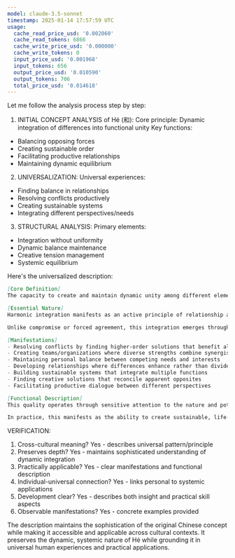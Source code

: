 ```yaml
---
model: claude-3.5-sonnet
timestamp: 2025-01-14 17:57:59 UTC
usage:
  cache_read_price_usd: '0.002060'
  cache_read_tokens: 6866
  cache_write_price_usd: '0.000000'
  cache_write_tokens: 0
  input_price_usd: '0.001968'
  input_tokens: 656
  output_price_usd: '0.010590'
  output_tokens: 706
  total_price_usd: '0.014618'
---
```


Let me follow the analysis process step by step:

1. INITIAL CONCEPT ANALYSIS of Hé (和):
Core principle: Dynamic integration of differences into functional unity
Key functions: 
- Balancing opposing forces
- Creating sustainable order
- Facilitating productive relationships
- Maintaining dynamic equilibrium

2. UNIVERSALIZATION:
Universal experiences:
- Finding balance in relationships
- Resolving conflicts productively
- Creating sustainable systems
- Integrating different perspectives/needs

3. STRUCTURAL ANALYSIS:
Primary elements:
- Integration without uniformity
- Dynamic balance maintenance
- Creative tension management
- Systemic equilibrium

Here's the universalized description:

```markdown
[Core Definition]
The capacity to create and maintain dynamic unity among different elements while preserving their distinct qualities, resulting in sustainable, life-enhancing relationships and systems. This integration principle operates at all scales, from individual psychology to social systems and ecological relationships.

[Essential Nature]
Harmonic integration manifests as an active principle of relationship and organization rather than a static state. It represents the sweet spot between rigid uniformity and chaotic difference, where distinct elements maintain their essential nature while contributing to a greater whole. This quality enables sustainable complexity through dynamic balance, allowing systems to be both stable and adaptable.

Unlike compromise or forced agreement, this integration emerges through finding complementary relationships between differences, creating something greater than the sum of its parts while enhancing rather than diminishing the participating elements.

[Manifestations]
- Resolving conflicts by finding higher-order solutions that benefit all parties
- Creating teams/organizations where diverse strengths combine synergistically
- Maintaining personal balance between competing needs and interests
- Developing relationships where differences enhance rather than divide
- Building sustainable systems that integrate multiple functions
- Finding creative solutions that reconcile apparent opposites
- Facilitating productive dialogue between different perspectives

[Functional Description]
This quality operates through sensitive attention to the nature and potential of different elements, discovering ways they can interact productively rather than destructively. It requires understanding deeper patterns and principles that can unite surface-level differences, combined with practical skill in arranging conditions that support beneficial interaction. The process involves both insight into fundamental unity and respect for genuine diversity.

In practice, this manifests as the ability to create sustainable, life-enhancing arrangements in any domain – from personal life balance to organizational design to ecosystem management. It produces solutions and systems characterized by resilience, adaptability, and generative potential, where differences become sources of strength rather than conflict. This quality enables navigation of complexity without reduction to oversimplified uniformity.
```

VERIFICATION:
1. Cross-cultural meaning? Yes - describes universal pattern/principle
2. Preserves depth? Yes - maintains sophisticated understanding of dynamic integration
3. Practically applicable? Yes - clear manifestations and functional description
4. Individual-universal connection? Yes - links personal to systemic applications
5. Development clear? Yes - describes both insight and practical skill aspects
6. Observable manifestations? Yes - concrete examples provided

The description maintains the sophistication of the original Chinese concept while making it accessible and applicable across cultural contexts. It preserves the dynamic, systemic nature of Hé while grounding it in universal human experiences and practical applications.